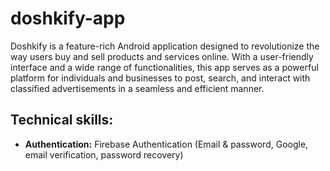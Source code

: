 # doshkify-app

Doshkify is a feature-rich Android application designed to revolutionize the way users buy and sell products and services online. With a user-friendly interface and a wide range of functionalities, this app serves as a powerful platform for individuals and businesses to post, search, and interact with classified advertisements in a seamless and efficient manner.

## Technical skills:
- **Authentication:** Firebase Authentication (Email & password, Google, email verification, password recovery)
